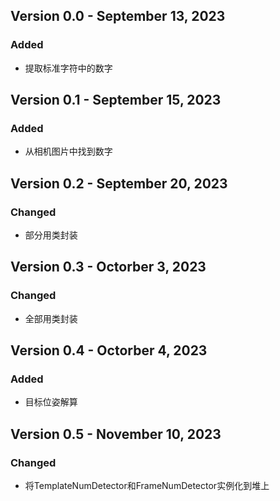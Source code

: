 ## Version 0.0 - September 13, 2023
### Added
- 提取标准字符中的数字


## Version 0.1 - September 15, 2023
### Added
- 从相机图片中找到数字


## Version 0.2 - September 20, 2023
### Changed
- 部分用类封装


## Version 0.3 - Octorber 3, 2023
### Changed
- 全部用类封装

## Version 0.4 - Octorber 4, 2023
### Added
- 目标位姿解算

## Version 0.5 - November 10, 2023
### Changed
- 将TemplateNumDetector和FrameNumDetector实例化到堆上